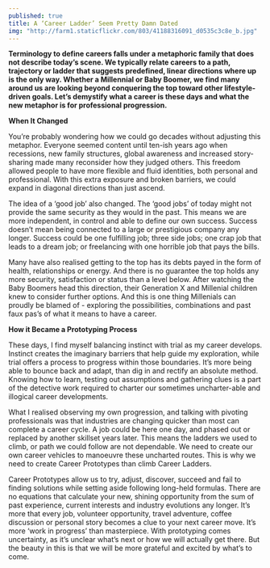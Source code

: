 ```yaml
---
published: true
title: A ‘Career Ladder’ Seem Pretty Damn Dated
img: "http://farm1.staticflickr.com/803/41188316091_d0535c3c8e_b.jpg"
---
```

**Terminology to define careers falls under a metaphoric family that does not describe today’s scene. We typically relate careers to a path, trajectory or ladder that suggests predefined, linear directions where up is the only way. Whether a Millennial or Baby Boomer, we find many around us are looking beyond conquering the top toward other lifestyle-driven goals. Let’s demystify what a career is these days and what the new metaphor is for professional progression.**

**When It Changed**  
 
You’re probably wondering how we could go decades without adjusting this metaphor. Everyone seemed content  until ten-ish years ago when recessions, new family structures, global awareness and increased story-sharing made many reconsider how they judged others. This freedom allowed people to have more flexible and fluid identities, both personal and professional. With this extra exposure and broken barriers, we could expand in diagonal directions than just ascend. 

The idea of a ‘good job’ also changed. The ‘good jobs’ of today might not provide the same security as they would in the past. This means we are more independent, in control and able to define our own success. Success doesn’t mean being connected to a large or prestigious company any longer. Success could be one fulfilling job; three side jobs; one crap job that leads to a dream job; or freelancing with one horrible job that pays the bills. 

Many have also realised getting to the top has its debts payed in the form of health, relationships or energy. And there is no guarantee the top holds any more security, satisfaction or status than a level below. After watching the Baby Boomers head this direction, their Generation X and Millenial children knew to consider further options. And this is one thing Millenials can proudly be blamed of - exploring the possibilities, combinations and past faux pas’s of what it means to have a career. 

**How it Became a Prototyping Process**  

These days, I find myself balancing instinct with trial as my career develops. Instinct creates the imaginary barriers that help guide my exploration, while trial offers a process to progress within those boundaries. It’s more being able to bounce back and adapt, than dig in and rectify an absolute method. Knowing how to learn, testing out assumptions and gathering clues is a part of the detective work required to charter our sometimes uncharter-able and illogical career developments.

What I realised observing my own progression, and talking with pivoting professionals was that industries are changing quicker than most can complete a career cycle. A job could be here one day, and phased out or replaced by another skillset years later. This means the ladders we used to climb, or path we could follow are not dependable. We need to create our own career vehicles to manoeuvre these uncharted routes. This is why we need to create Career Prototypes than climb Career Ladders.

Career Prototypes allow us to try, adjust, discover, succeed and fail to finding solutions while setting aside following long-held formulas. There are no equations that calculate your new, shining opportunity from the sum of past experience, current interests and industry evolutions any longer. It’s more that every job, volunteer opportunity, travel adventure, coffee discussion or personal story becomes a clue to your next career move. It’s more ‘work in progress’ than masterpiece. With prototyping comes uncertainty, as it’s unclear what’s next or how we will actually get there. But the beauty in this is that we will be more grateful and excited by what’s to come.
